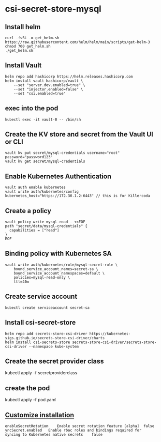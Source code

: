 # csi-secret-store-mysql

## Install helm

```
curl -fsSL -o get_helm.sh https://raw.githubusercontent.com/helm/helm/main/scripts/get-helm-3
chmod 700 get_helm.sh
./get_helm.sh
```

## Install Vault 
```
helm repo add hashicorp https://helm.releases.hashicorp.com
helm install vault hashicorp/vault \
    --set "server.dev.enabled=true" \
    --set "injector.enabled=false" \
    --set "csi.enabled=true"
```
## exec into the pod
```
kubectl exec -it vault-0 -- /bin/sh
```

## Create the KV store and secret from the Vault UI or CLI 
```
vault kv put secret/mysql-credentials username="root" password="password123"
vault kv get secret/mysql-credentials
```

## Enable Kubernetes Authentication
```
vault auth enable kubernetes
vault write auth/kubernetes/config kubernetes_host="https://172.30.1.2:6443" // this is for Killercoda

```
## Create a policy
```
vault policy write mysql-read - <<EOF
path "secret/data/mysql-credentials" {
  capabilities = ["read"]
}
EOF
```

## Binding policy with Kubernetes SA
```
vault write auth/kubernetes/role/mysql-secret-role \
    bound_service_account_names=secret-sa \
    bound_service_account_namespaces=default \
    policies=mysql-read-only \
    ttl=40m
```

## Create service account 
```
kubectl create serviceaccount secret-sa

```

## Install csi-secret-store
```
helm repo add secrets-store-csi-driver https://kubernetes-sigs.github.io/secrets-store-csi-driver/charts
helm install csi-secrets-store secrets-store-csi-driver/secrets-store-csi-driver --namespace kube-system
```

## Create the secret provider class
kubectl apply -f secretproviderclass

## create the pod 
kubectl apply -f pod.yaml


## [Customize installation](https://github.com/kubernetes-sigs/secrets-store-csi-driver/tree/main/charts/secrets-store-csi-driver#configuration)
```
enableSecretRotation	Enable secret rotation feature [alpha]	false
yncSecret.enabled	Enable rbac roles and bindings required for syncing to Kubernetes native secrets	false
```
